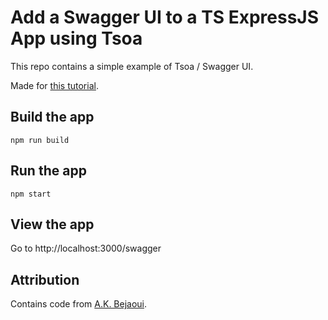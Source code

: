 # Add a Swagger UI to a TS ExpressJS App using Tsoa

This repo contains a simple example of Tsoa / Swagger UI.

Made for [this tutorial](https://medium.com/@gavinhaynes_58103/how-to-add-a-swagger-ui-to-a-ts-expressjs-app-using-tsoa-573a2235083).

## Build the app

`npm run build`

## Run the app

`npm start`

## View the app

Go to http://localhost:3000/swagger

## Attribution

Contains code from [A.K. Bejaoui](https://github.com/AhmedCommando/node-typescript-webpack).

